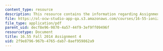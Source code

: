```yaml
---
content_type: resource
description: This resource contains the information regarding Assignment 4.
file: https://ol-ocw-studio-app-qa.s3.amazonaws.com/courses/16-55-ionized-gases-fall-2014/2f9e8796967b4765dab78aef959862a9_MIT16_55F14_Assignment4.pdf
file_type: application/pdf
parent_uid: decf8e96-9870-4a57-44f9-3ef9ff09496f
resourcetype: Document
title: 16.55 Fall 2014 Assignment 4
uid: 2f9e8796-967b-4765-dab7-8aef959862a9
---
```

